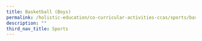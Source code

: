 ```yaml
---
title: Basketball (Boys)
permalink: /holistic-education/co-curricular-activities-ccas/sports/basketball-boys
description: ""
third_nav_title: Sports
---
```

